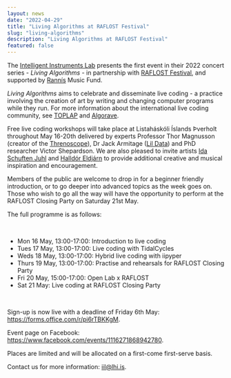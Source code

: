 ```yaml
---
layout: news
date: "2022-04-29"
title: "Living Algorithms at RAFLOST Festival"
slug: "living-algorithms"
description: "Living Algorithms at RAFLOST Festival"
featured: false
---
```


<script>
  import CaptionedImage from "../../components/Images/CaptionedImage.svelte"
</script>

The <a href="https://iil.is">Intelligent Instruments Lab</a> presents the first event in their 2022 concert series - *Living Algorithms* - in partnership with <a href="https://raflost.is" target="_blank">RAFLOST Festival</a>, and supported by <a href="https://rannis.is" target="_blank">Rannís</a> Music Fund.

<CaptionedImage
  src="events/living-algorithms.jpg"
  alt="Intelligent Instruments Lab and RAFLOST Festival logos."
  caption="Intelligent Instruments Lab are partnering with RAFLOST Festival for Living Algorithms."/>

*Living Algorithms* aims to celebrate and disseminate live coding - a practice involving the creation of art by writing and changing computer programs while they run.
For more information about the international live coding community, see <a href="https://toplap.org/" target="_blank">TOPLAP</a> and <a href="https://algorave.com/" target="_blank">Algorave</a>.

Free live coding workshops will take place at Listaháskóli Íslands Þverholt throughout May 16-20th delivered by experts Professor Thor Magnusson (creator of the <a href="http://thormagnusson.github.io/threnoscope/" target="_blank">Threnoscope</a>), Dr Jack Armitage (<a href="https://www.youtube.com/c/LilData" target="_blank">Lil Data</a>) and PhD researcher Victor Shepardson. 
We are also pleased to invite artists <a href="https://www.facebook.com/ida.s.juhl" target="_blank">Ida Schuften Juhl</a> and <a href="https://hdor.is/" target="_blank">Halldór Eldjárn</a> to provide additional creative and musical inspiration and encouragement.

Members of the public are welcome to drop in for a beginner friendly introduction, or to go deeper into advanced topics as the week goes on. 
Those who wish to go all the way will have the opportunity to perform at the RAFLOST Closing Party on Saturday 21st May.

The full programme is as follows:

<br>

<ul>
  <li>Mon 16 May, 13:00-17:00: Introduction to live coding</li>
  <li>Tues 17 May, 13:00-17:00: Live coding with TidalCycles</li>
  <li>Weds 18 May, 13:00-17:00: Hybrid live coding with iipyper</li>
  <li>Thurs 19 May, 13:00-17:00: Practise and rehearsals for RAFLOST Closing Party</li>
  <li>Fri 20 May, 15:00-17:00: Open Lab x RAFLOST</li>
  <li>Sat 21 May: Live coding at RAFLOST Closing Party</li>
</ul>

<br>

Sign-up is now live with a deadline of Friday 6th May: https://forms.office.com/r/pi6rTBKKgM.

Event page on Facebook: https://www.facebook.com/events/1116271868942780.

Places are limited and will be allocated on a first-come first-serve basis.

Contact us for more information: iil@lhi.is.

<CaptionedImage
  src="logos/rannis.png"
  alt="Rannis logo"
  caption="This work is supported by Rannís Music Fund."/>

